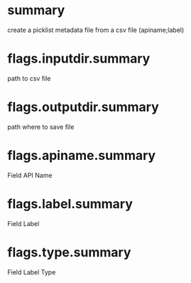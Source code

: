 # summary

create a picklist metadata file from a csv file (apiname;label)

# flags.inputdir.summary

path to csv file

# flags.outputdir.summary

path where to save file

# flags.apiname.summary

Field API Name

# flags.label.summary

Field Label

# flags.type.summary

Field Label Type
